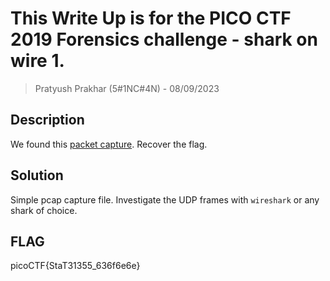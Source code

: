 # This Write Up is for the PICO CTF 2019 Forensics challenge - shark on wire 1.

> Pratyush Prakhar (5#1NC#4N) - 08/09/2023

## Description

We found this [packet capture](https://github.com/pratty010/CTF/blob/master/PICO%20CTF/2K19/Forensics/shark%20on%20wire%20one/capture.pcap). Recover the flag.

## Solution

Simple pcap capture file. Investigate the UDP frames with `wireshark` or any shark of choice.


## FLAG

picoCTF{StaT31355_636f6e6e}
